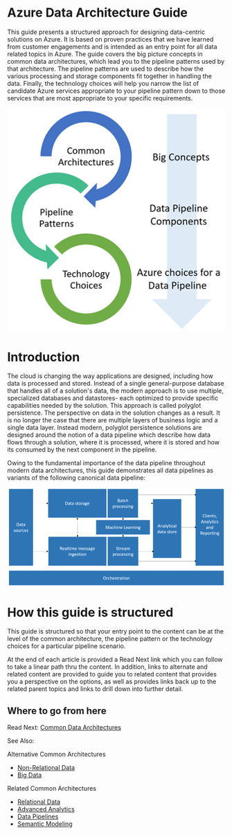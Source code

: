 # Azure Data Architecture Guide

This guide presents a structured approach for designing data-centric solutions on Azure. It is based on proven practices that we have learned from customer engagements and is intended as an entry point for all data related topics in Azure. The guide covers the big picture concepts in common data architectures, which lead you to the pipeline patterns used by that architecture. The pipeline patterns are used to describe how the various processing and storage components fit together in handling the data. Finally, the technology choices will help you narrow the list of candidate Azure services appropriate to your pipeline pattern down to those services that are most appropriate to your specific requirements. 

![Overview of the structure of the guide](./images/overview-flowchart.png)


# Introduction
The cloud is changing the way applications are designed, including how data is processed and stored. Instead of a single general-purpose database that handles all of a solution's data, the modern approach is to use multiple, specialized databases and datastores- each optimized to provide specific capabilities needed by the solution. This approach is called polyglot persistence. The perspective on data in the solution changes as a result. It is no longer the case that there are multiple layers of business logic and a single data layer. Instead modern, polyglot persistence solutions are designed around the notion of a data pipeline which describe how data flows through a solution, where it is processed, where it is stored and how its consumed by the next component in the pipeline. 

Owing to the fundamental importance of the data pipeline throughout modern data architectures, this guide demonstrates all data pipelines as variants of the following canonical data pipeline:  

![Overview Data Pipeline](./images/overall-data-pipeline.png)

# How this guide is structured
This guide is structured so that your entry point to the content can be at the level of the common architecture, the pipeline pattern or the technology choices for a particular pipeline scenario. 

At the end of each article is provided a Read Next link which you can follow to take a linear path thru the content. In addition, links to alternate and related content are provided to guide you to related content that provides you a perspective on the options, as well as provides links back up to the related parent topics and links to drill down into further detail.


## <a name="wheretogo"></a>Where to go from here
Read Next:
[Common Data Architectures](./common-architectures/overview.md)

See Also:

Alternative Common Architectures
- [Non-Relational Data](./common-architectures/non-relational-data.md)
- [Big Data](./common-architectures/big-data.md)

Related Common Architectures
- [Relational Data](./common-architectures/relational-data.md)
- [Advanced Analytics](./common-architectures/advanced-analytics.md)
- [Data Pipelines](./common-architectures/data-pipelines.md)
- [Semantic Modeling](./common-architectures/semantic-modeling.md)